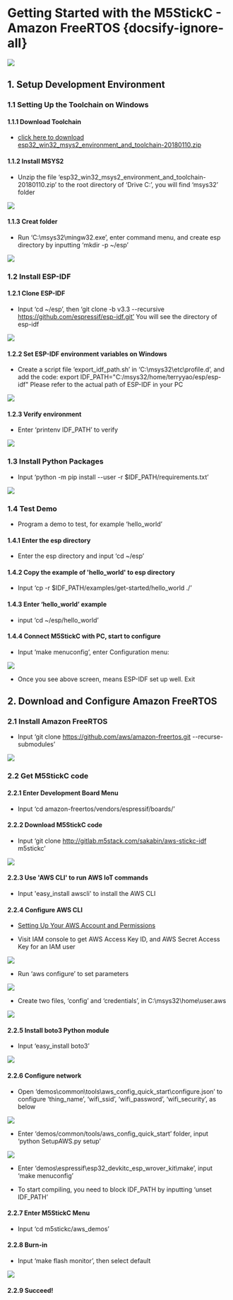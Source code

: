 # Getting Started with the M5StickC - Amazon FreeRTOS {docsify-ignore-all}

<img src="assets/img/getting_started_pics/m5stickc/m5stickc_06.png">

## 1. Setup Development Environment

### 1.1 Setting Up the Toolchain on Windows

#### 1.1.1 Download Toolchain

- [click here to download esp32_win32_msys2_environment_and_toolchain-20180110.zip](https://dl.espressif.com/dl/esp32_win32_msys2_environment_and_toolchain-20180110.zip)

####  1.1.2 Install MSYS2

- Unzip the file ‘esp32_win32_msys2_environment_and_toolchain-20180110.zip’ to the root directory of ‘Drive C:’, you will find ‘msys32’ folder

<img src="assets/img/getting_started_pics/m5stickc/stickc_aws01.png">

#### 1.1.3 Creat folder

- Run ‘C:\msys32\mingw32.exe’, enter command menu, and create esp directory by inputting ‘mkdir -p ~/esp’

<img src="assets/img/getting_started_pics/m5stickc/stickc_aws02.png">

### 1.2 Install ESP-IDF

#### 1.2.1 Clone ESP-IDF

- Input ‘cd ~/esp’, then ‘git clone -b v3.3 --recursive https://github.com/espressif/esp-idf.git’  You will see the directory of esp-idf

<img src="assets/img/getting_started_pics/m5stickc/stickc_aws03.png">

#### 1.2.2 Set ESP-IDF environment variables on Windows

- Create a script file ‘export_idf_path.sh’ in ‘C:\msys32\etc\profile.d’, and add the code: export IDF_PATH="C:/msys32/home/terryyao/esp/esp-idf" 
Please refer to the actual path of ESP-IDF in your PC

<img src="assets/img/getting_started_pics/m5stickc/stickc_aws04.png">


#### 1.2.3 Verify environment

- Enter ‘printenv IDF_PATH’ to verify

<img src="assets/img/getting_started_pics/m5stickc/stickc_aws05.png">

### 1.3 Install Python Packages

- Input ‘python -m pip install --user -r $IDF_PATH/requirements.txt’

<img src="assets/img/getting_started_pics/m5stickc/stickc_aws06.png">

### 1.4 Test Demo

- Program a demo to test, for example ‘hello_world’

#### 1.4.1 Enter the esp directory

- Enter the esp directory and input ‘cd ~/esp’

#### 1.4.2 Copy the example of 'hello_world' to esp directory

- Input ‘cp -r $IDF_PATH/examples/get-started/hello_world ./’

#### 1.4.3 Enter ‘hello_world’ example

- input ‘cd ~/esp/hello_world’

#### 1.4.4 Connect M5StickC with PC, start to configure

- Input ’make menuconfig’, enter Configuration menu:

<img src="assets/img/getting_started_pics/m5stickc/stickc_aws07.png">

- Once you see above screen, means ESP-IDF set up well. Exit

## 2. Download and Configure Amazon FreeRTOS

### 2.1 Install Amazon FreeRTOS

- Input ‘git clone https://github.com/aws/amazon-freertos.git --recurse-submodules’

<img src="assets/img/getting_started_pics/m5stickc/stickc_aws08.png">

### 2.2 Get M5StickC code

#### 2.2.1 Enter Development Board Menu

- Input ‘cd amazon-freertos/vendors/espressif/boards/’

#### 2.2.2 Download M5StickC code

- Input ‘git clone http://gitlab.m5stack.com/sakabin/aws-stickc-idf m5stickc’

<img src="assets/img/getting_started_pics/m5stickc/stickc_aws09.png">

#### 2.2.3 Use 'AWS CLI' to run AWS IoT commands

- Input 'easy_install awscli' to install the AWS CLI

#### 2.2.4 Configure AWS CLI

* [Setting Up Your AWS Account and Permissions](https://docs.aws.amazon.com/freertos/latest/userguide/freertos-account-and-permissions.html)

- Visit IAM console to get AWS Access Key ID, and AWS Secret Access Key for an IAM user

<img src="assets/img/getting_started_pics/m5stickc/stickc_aws10.png">

- Run ‘aws configure’ to set parameters

<img src="assets/img/getting_started_pics/m5stickc/stickc_aws11.png">

- Create two files, ‘config’ and ‘credentials’, in C:\msys32\home\user\.aws

<img src="assets/img/getting_started_pics/m5stickc/stickc_aws12.png">

#### 2.2.5 Install boto3 Python module

- Input ‘easy_install boto3’

<img src="assets/img/getting_started_pics/m5stickc/stickc_aws13.png">

#### 2.2.6 Configure network

- Open ‘demos\common\tools\aws_config_quick_start\configure.json’ to configure ‘thing_name’, ‘wifi_ssid’, ‘wifi_password’, ‘wifi_security’, as below

<img src="assets/img/getting_started_pics/m5stickc/stickc_aws14.png">

- Enter ‘demos/common/tools/aws_config_quick_start’ folder, input ‘python SetupAWS.py setup’

<img src="assets/img/getting_started_pics/m5stickc/stickc_aws15.png">

- Enter ‘demos\espressif\esp32_devkitc_esp_wrover_kit\make’, input ‘make menuconfig’

- To start compiling, you need to block IDF_PATH by inputting ‘unset IDF_PATH’

#### 2.2.7 Enter M5StickC Menu

- Input ‘cd m5stickc/aws_demos’

#### 2.2.8 Burn-in

- Input ‘make flash monitor’, then select default

<img src="assets/img/getting_started_pics/m5stickc/stickc_aws16.png">

#### 2.2.9 Succeed!

